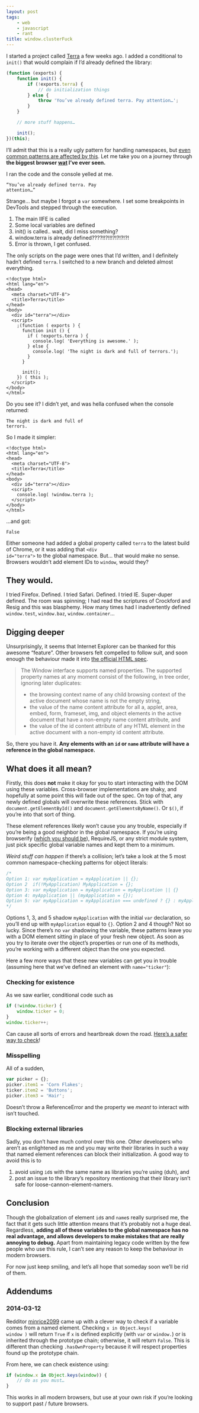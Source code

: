 ```yaml
---
layout: post
tags:
    - web
    - javascript
    - rant
title: window.clusterFuck
---
```


I started a project called [Terra](https://github.com/rileyjshaw/terra) a few weeks ago. I added a conditional to <code class="language-javascript">init()</code> that would complain if I’d already defined the library:

```javascript
(function (exports) {
	function init() {
		if (!exports.terra) {
			// do initialization things
		} else {
			throw 'You’ve already defined terra. Pay attention…';
		}
	}

	// more stuff happens…

	init();
})(this);
```

I’ll admit that this is a really ugly pattern for handling namespaces, but [even common patterns are affected by this](#what-does-it-all-mean). Let me take you on a journey through **the biggest browser [wat](https://www.destroyallsoftware.com/talks/wat) I’ve ever seen.**

I ran the code and the console yelled at me.

<code class="error">“You’ve already defined terra. Pay attention…”</code>

Strange… but maybe I forgot a <code class="language-javascript">var</code> somewhere. I set some breakpoints in DevTools and stepped through the execution.

1. The main IIFE is called
2. Some local variables are defined
3. init() is called.. wait, did I miss something?
4. window.terra is already defined????!!?!!!?!?!?!?!
5. Error is thrown, I get confused.

The only scripts on the page were ones that I’d written, and I definitely hadn’t defined <code class="language-javascript">terra</code>. I switched to a new branch and deleted almost everything.

```markup
<!doctype html>
<html lang="en">
<head>
  <meta charset="UTF-8">
  <title>Terra</title>
</head>
<body>
  <div id="terra"></div>
  <script>
    ;(function ( exports ) {
      function init () {
        if ( !exports.terra ) {
          console.log( 'Everything is awesome.' );
        } else {
          console.log( 'The night is dark and full of terrors.');
        }
      }

      init();
    }) ( this );
  </script>
</body>
</html>
```

Do you see it? I didn’t yet, and was hella confused when the console returned:

<code class="console">The night is dark and full of terrors.</code>

So I made it simpler:

```markup
<!doctype html>
<html lang="en">
<head>
  <meta charset="UTF-8">
  <title>Terra</title>
</head>
<body>
  <div id="terra"></div>
  <script>
    console.log( !window.terra );
  </script>
</body>
</html>
```

…and got:

<code class="console">False</code>

Either someone had added a global property called <code class="language-javascript">terra</code> to the latest build of Chrome, or it was adding that <code class="language-markup">&lt;div id="terra"&gt;</code> to the global namespace. But… that would make no sense. Browsers wouldn’t add element IDs to <code class="language-markup">window</code>, would they?

## They would.

I tried Firefox. Defined. I tried Safari. Defined. I tried IE. Super-duper defined. The room was spinning; I had read the scriptures of Crockford and Resig and this was blasphemy. How many times had I inadvertently defined <code class="language-javascript">window.test</code>, <code class="language-javascript">window.baz</code>, <code class="language-javascript">window.container</code>…

## Digging deeper

Unsurprisingly, it seems that Internet Explorer can be thanked for this awesome “feature”. Other browsers felt compelled to follow suit, and soon enough the behaviour made it into [the official HTML spec](http://www.whatwg.org/specs/web-apps/current-work/#named-access-on-the-window-object).

> The Window interface supports named properties. The supported property names at any moment consist of the following, in tree order, ignoring later duplicates:
>
> -   the browsing context name of any child browsing context of the active document whose name is not the empty string,
> -   the value of the name content attribute for all a, applet, area, embed, form, frameset, img, and object elements in the active document that have a non-empty name content attribute, and
> -   the value of the id content attribute of any HTML element in the active document with a non-empty id content attribute.

So, there you have it. **Any elements with an <code class="language-markup">id</code> or <code class="language-markup">name</code> attribute will have a reference in the global namespace.**

## What does it all mean?

Firstly, this does **not** make it okay for you to start interacting with the DOM using these variables. Cross-browser implementations are shaky, and hopefully at some point this will fade out of the spec. On top of that, any newly defined globals will overwrite these references. Stick with <code class="language-javascript">document.getElementById()</code> and <code class="language-javascript">document.getElementsByName()</code>. Or <code class="language-javascript">$()</code>, if you’re into that sort of thing.

These element references likely won’t cause you any trouble, especially if you’re being a good neighbor in the global namespace. If you’re using browserify ([which you should be](https://scott.mn/2014/03/03/javascript_modules/)), RequireJS, or any strict module system, just pick specific global variable names and kept them to a minimum.

_Weird stuff can happen_ if there’s a collision; let’s take a look at the 5 most common namespace-checking patterns for object literals:

```javascript
/*
Option 1: var myApplication = myApplication || {};
Option 2  if(!MyApplication) MyApplication = {};
Option 3: var myApplication = myApplication = myApplication || {}
Option 4: myApplication || (myApplication = {});
Option 5: var myApplication = myApplication === undefined ? {} : myApplication;
*/
```

Options 1, 3, and 5 shadow <code class="language-javascript">myApplication</code> with the initial <code class="language-javascript">var</code> declaration, so you’ll end up with <code class="language-javascript">myApplication</code> equal to <code class="language-javascript">{}</code>. Option 2 and 4 though? Not so lucky. Since there’s no <code class="language-javascript">var</code> shadowing the variable, these patterns leave you with a DOM element sitting in place of your fresh new object. As soon as you try to iterate over the object’s properties or run one of its methods, you’re working with a different object than the one you expected.

Here a few more ways that these new variables can get you in trouble (assuming here that we’ve defined an element with <code class="language-markup">name="ticker"</code>):

### Checking for existence

As we saw earlier, conditional code such as

```javascript
if (!window.ticker) {
	window.ticker = 0;
}
window.ticker++;
```

Can cause all sorts of errors and heartbreak down the road. [Here’s a safer way to check](#2014-03-12)!

### Misspelling

All of a sudden,

```javascript
var picker = {};
picker.item1 = 'Corn Flakes';
ticker.item2 = 'Buttons';
picker.item3 = 'Hair';
```

Doesn’t throw a ReferenceError and the property we _meant_ to interact with isn’t touched.

### Blocking external libraries

Sadly, you don’t have much control over this one. Other developers who aren’t as enlightened as me and you may write their libraries in such a way that named element references can block their initialization. A good way to avoid this is to

1. avoid using <code class="language-markup">id</code>s with the same name as libraries you’re using (duh), and
2. post an issue to the library’s repository mentioning that their library isn’t safe for loose-cannon-element-namers.

## Conclusion

Though the globalization of element <code class="language-markup">id</code>s and <code class="language-markup">name</code>s really surprised me, the fact that it gets such little attention means that it’s probably not a huge deal. Regardless, **adding all of these variables to the global namespace has no real advantage, and allows developers to make mistakes that are really annoying to debug.** Apart from maintaining legacy code written by the few people who use this rule, I can’t see any reason to keep the behaviour in modern browsers.

For now just keep smiling, and let’s all hope that someday soon we’ll be rid of them.

## Addendums

### 2014-03-12

Redditor [minrice2099](http://www.reddit.com/r/webdev/comments/2023ex/windowclusterfuck_a_tale_of_global_variables/cfz7qb9) [<i class="fa fa-github"></i>](https://github.com/mtackes) came up with a clever way to check if a variable comes from a named element. Checking <code class="language-javascript">x in Object.keys( window )</code> will return <code class="language-javascript">True</code> if <code class="language-javascript">x</code> is defined explicitly (with <code class="language-javascript">var</code> or <code class="language-javascript">window.</code>) or is inherited through the prototype chain; otherwise, it will return <code class="language-javascript">False</code>. This is different than checking <code class="language-javascript">.hasOwnProperty</code> because it will respect properties found up the prototype chain.

From here, we can check existence using:

```javascript
if (window.x in Object.keys(window)) {
	// do as you must…
}
```

This works in all modern browsers, but use at your own risk if you’re looking to support past / future browsers.
